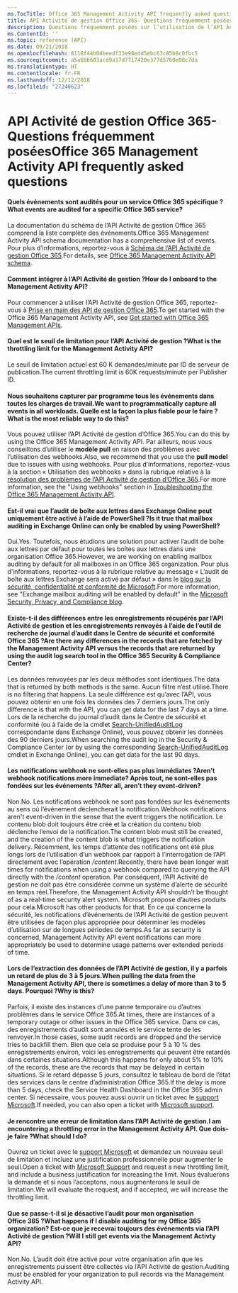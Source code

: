 ```yaml
---
ms.TocTitle: Office 365 Management Activity API frequently asked questions
title: API Activité de gestion Office 365- Questions fréquemment posées
description: Questions fréquemment posées sur l’utilisation de l’API Activité de gestion Office 365
ms.ContentId: ''
ms.topic: reference (API)
ms.date: 09/21/2018
ms.openlocfilehash: 8118f44b04beedf33e98edd5ebc63c85b8c0fbc5
ms.sourcegitcommit: a5a60b603acd9a17d7717420e377d5760e08c7da
ms.translationtype: HT
ms.contentlocale: fr-FR
ms.lasthandoff: 12/12/2018
ms.locfileid: "27240623"
---
```

# <a name="office-365-management-activity-api-frequently-asked-questions"></a><span data-ttu-id="c1fe3-103">API Activité de gestion Office 365- Questions fréquemment posées</span><span class="sxs-lookup"><span data-stu-id="c1fe3-103">Office 365 Management Activity API frequently asked questions</span></span>

#### <a name="what-events-are-audited-for-a-specific-office-365-service"></a><span data-ttu-id="c1fe3-104">Quels événements sont audités pour un service Office 365 spécifique ?</span><span class="sxs-lookup"><span data-stu-id="c1fe3-104">What events are audited for a specific Office 365 service?</span></span>

<span data-ttu-id="c1fe3-105">La documentation du schéma de l’API Activité de gestion Office 365 comprend la liste complète des événements.</span><span class="sxs-lookup"><span data-stu-id="c1fe3-105">Office 365 Management Activity API schema documentation has a comprehensive list of events.</span></span> <span data-ttu-id="c1fe3-106">Pour plus d’informations, reportez-vous à [Schéma de l’API Activité de gestion Office 365](office-365-management-activity-api-schema.md).</span><span class="sxs-lookup"><span data-stu-id="c1fe3-106">For details, see [Office 365 Management Activity API schema](office-365-management-activity-api-schema.md).</span></span>

#### <a name="how-do-i-onboard-to-the-management-activity-api"></a><span data-ttu-id="c1fe3-107">Comment intégrer à l’API Activité de gestion ?</span><span class="sxs-lookup"><span data-stu-id="c1fe3-107">How do I onboard to the Management Activity API?</span></span>

<span data-ttu-id="c1fe3-108">Pour commencer à utiliser l’API Activité de gestion Office 365, reportez-vous à [Prise en main des API de gestion Office 365](get-started-with-office-365-management-apis.md).</span><span class="sxs-lookup"><span data-stu-id="c1fe3-108">To get started with the Office 365 Management Activity API, see [Get started with Office 365 Management APIs](get-started-with-office-365-management-apis.md).</span></span>
 
#### <a name="what-is-the-throttling-limit-for-the--management-activity-api"></a><span data-ttu-id="c1fe3-109">Quel est le seuil de limitation pour l’API Activité de gestion ?</span><span class="sxs-lookup"><span data-stu-id="c1fe3-109">What is the throttling limit for the  Management Activity API?</span></span>

<span data-ttu-id="c1fe3-110">Le seuil de limitation actuel est 60 K demandes/minute par ID de serveur de publication.</span><span class="sxs-lookup"><span data-stu-id="c1fe3-110">The current throttling limit is 60K requests/minute per Publisher ID.</span></span> 

#### <a name="we-want-to-programmatically-capture-all-events-in-all-workloads-what-is-the-most-reliable-way-to-do-this"></a><span data-ttu-id="c1fe3-111">Nous souhaitons capturer par programme tous les événements dans toutes les charges de travail.</span><span class="sxs-lookup"><span data-stu-id="c1fe3-111">We want to programmatically capture all events in all workloads.</span></span> <span data-ttu-id="c1fe3-112">Quelle est la façon la plus fiable pour le faire ?</span><span class="sxs-lookup"><span data-stu-id="c1fe3-112">What is the most reliable way to do this?</span></span>

<span data-ttu-id="c1fe3-113">Vous pouvez utiliser l’API Activité de gestion d’Office 365.</span><span class="sxs-lookup"><span data-stu-id="c1fe3-113">You can do this by using the Office 365 Management Activity API.</span></span> <span data-ttu-id="c1fe3-114">Par ailleurs, nous vous conseillons d’utiliser le **modèle pull** en raison des problèmes avec l’utilisation des webhooks.</span><span class="sxs-lookup"><span data-stu-id="c1fe3-114">Also, we recommend that you use the **pull model** due to issues with using webhooks.</span></span> <span data-ttu-id="c1fe3-115">Pour plus d’informations, reportez-vous à la section « Utilisation des webhooks » dans la rubrique relative à la [résolution des problèmes de l’API Activité de gestion d’Office 365](troubleshooting-the-office-365-management-activity-api.md#using-webhooks).</span><span class="sxs-lookup"><span data-stu-id="c1fe3-115">For more information, see the "Using webhooks" section in [Troubleshooting the Office 365 Management Activity API](troubleshooting-the-office-365-management-activity-api.md#using-webhooks).</span></span>

#### <a name="is-it-true-that-mailbox-auditing-in-exchange-online-can-only-be-enabled-by-using-powershell"></a><span data-ttu-id="c1fe3-116">Est-il vrai que l’audit de boîte aux lettres dans Exchange Online peut uniquement être activé à l’aide de PowerShell ?</span><span class="sxs-lookup"><span data-stu-id="c1fe3-116">Is it true that mailbox auditing in Exchange Online can only be enabled by using PowerShell?</span></span>

<span data-ttu-id="c1fe3-117">Oui.</span><span class="sxs-lookup"><span data-stu-id="c1fe3-117">Yes.</span></span> <span data-ttu-id="c1fe3-118">Toutefois, nous étudions une solution pour activer l’audit de boîte aux lettres par défaut pour toutes les boîtes aux lettres dans une organisation Office 365.</span><span class="sxs-lookup"><span data-stu-id="c1fe3-118">However, we are working on enabling mailbox auditing by default for all mailboxes in an Office 365 organization.</span></span> <span data-ttu-id="c1fe3-119">Pour plus d’informations, reportez-vous à la rubrique relative au message « L’audit de boîte aux lettres Exchange sera activé par défaut » dans le [blog sur la sécurité, confidentialité et conformité de Microsoft](https://techcommunity.microsoft.com/t5/Security-Privacy-and-Compliance/Exchange-Mailbox-Auditing-will-be-enabled-by-default/ba-p/215171).</span><span class="sxs-lookup"><span data-stu-id="c1fe3-119">For more information, see "Exchange mailbox auditing will be enabled by default" in the [Microsoft Security, Privacy, and Compliance blog](https://techcommunity.microsoft.com/t5/Security-Privacy-and-Compliance/Exchange-Mailbox-Auditing-will-be-enabled-by-default/ba-p/215171).</span></span>

#### <a name="are-there-any-differences-in-the-records-that-are-fetched-by-the-management-activity-api-versus-the-records-that-are-returned-by-using-the-audit-log-search-tool-in-the-office-365-security--compliance-center"></a><span data-ttu-id="c1fe3-120">Existe-t-il des différences entre les enregistrements récupérés par l’API Activité de gestion et les enregistrements renvoyés à l’aide de l’outil de recherche de journal d’audit dans le Centre de sécurité et conformité Office 365 ?</span><span class="sxs-lookup"><span data-stu-id="c1fe3-120">Are there any differences in the records that are fetched by the Management Activity API versus the records that are returned by using the audit log search tool in the Office 365 Security & Compliance Center?</span></span>

<span data-ttu-id="c1fe3-121">Les données renvoyées par les deux méthodes sont identiques.</span><span class="sxs-lookup"><span data-stu-id="c1fe3-121">The data that is returned by both methods is the same.</span></span> <span data-ttu-id="c1fe3-122">Aucun filtre n’est utilisé.</span><span class="sxs-lookup"><span data-stu-id="c1fe3-122">There is no filtering that happens.</span></span> <span data-ttu-id="c1fe3-123">La seule différence est qu’avec l’API, vous pouvez obtenir en une fois les données des 7 derniers jours.</span><span class="sxs-lookup"><span data-stu-id="c1fe3-123">The only difference is that with the API, you can get data for the last 7 days at a time.</span></span> <span data-ttu-id="c1fe3-124">Lors de la recherche du journal d’audit dans le Centre de sécurité et conformité (ou à l’aide de la cmdlet [Search-UnifiedAuditLog](https://docs.microsoft.com/powershell/module/exchange/policy-and-compliance-audit/search-unifiedauditlog) correspondante dans Exchange Online), vous pouvez obtenir les données des 90 derniers jours.</span><span class="sxs-lookup"><span data-stu-id="c1fe3-124">When searching the audit log in the Security & Compliance Center (or by using the corresponding [Search-UnifiedAuditLog](https://docs.microsoft.com/powershell/module/exchange/policy-and-compliance-audit/search-unifiedauditlog) cmdlet in Exchange Online), you can get data for the last 90 days.</span></span> 
 
#### <a name="arent-webhook-notifications-more-immediate-after-all-arent-they-event-driven"></a><span data-ttu-id="c1fe3-125">Les notifications webhook ne sont-elles pas plus immédiates ?</span><span class="sxs-lookup"><span data-stu-id="c1fe3-125">Aren’t webhook notifications more immediate?</span></span> <span data-ttu-id="c1fe3-126">Après tout, ne sont-elles pas fondées sur les événements ?</span><span class="sxs-lookup"><span data-stu-id="c1fe3-126">After all, aren’t they event-driven?</span></span>

<span data-ttu-id="c1fe3-127">Non.</span><span class="sxs-lookup"><span data-stu-id="c1fe3-127">No.</span></span> <span data-ttu-id="c1fe3-128">Les notifications webhook ne sont pas fondées sur les événements au sens où l’événement déclencherait la notification.</span><span class="sxs-lookup"><span data-stu-id="c1fe3-128">Webhook notifications aren't event-driven in the sense that the event triggers the notification.</span></span> <span data-ttu-id="c1fe3-129">Le contenu blob doit toujours être créé et la création du contenu blob déclenche l’envoi de la notification.</span><span class="sxs-lookup"><span data-stu-id="c1fe3-129">The content blob must still be created, and the creation of the content blob is what triggers the notification delivery.</span></span> <span data-ttu-id="c1fe3-130">Récemment, les temps d’attente des notifications ont été plus longs lors de l’utilisation d’un webhook par rapport à l’interrogation de l’API directement avec l’opération */content*.</span><span class="sxs-lookup"><span data-stu-id="c1fe3-130">Recently, there have been longer wait times for notifications when using a webhook compared to querying the API directly with the */content* operation.</span></span> <span data-ttu-id="c1fe3-131">Par conséquent, l’API Activité de gestion ne doit pas être considérée comme un système d’alerte de sécurité en temps réel.</span><span class="sxs-lookup"><span data-stu-id="c1fe3-131">Therefore, the Management Activity API shouldn’t be thought of as a real-time security alert system.</span></span> <span data-ttu-id="c1fe3-132">Microsoft propose d’autres produits pour cela.</span><span class="sxs-lookup"><span data-stu-id="c1fe3-132">Microsoft has other products for that.</span></span> <span data-ttu-id="c1fe3-133">En ce qui concerne la sécurité, les notifications d’événements de l’API Activité de gestion peuvent être utilisées de façon plus appropriée pour déterminer les modèles d’utilisation sur de longues périodes de temps.</span><span class="sxs-lookup"><span data-stu-id="c1fe3-133">As far as security is concerned, Management Activity API event notifications can more appropriately be used to determine usage patterns over extended periods of time.</span></span>

#### <a name="when-pulling-the-data-from-the-management-activity-api-there-is-sometimes-a-delay-of-more-than-3-to-5-days-why-is-this"></a><span data-ttu-id="c1fe3-134">Lors de l’extraction des données de l’API Activité de gestion, il y a parfois un retard de plus de 3 à 5 jours.</span><span class="sxs-lookup"><span data-stu-id="c1fe3-134">When pulling the data from the Management Activity API, there is sometimes a delay of more than 3 to 5 days.</span></span> <span data-ttu-id="c1fe3-135">Pourquoi ?</span><span class="sxs-lookup"><span data-stu-id="c1fe3-135">Why is this?</span></span>

<span data-ttu-id="c1fe3-136">Parfois, il existe des instances d’une panne temporaire ou d’autres problèmes dans le service Office 365.</span><span class="sxs-lookup"><span data-stu-id="c1fe3-136">At times, there are instances of a temporary outage or other issues in the Office 365 service.</span></span> <span data-ttu-id="c1fe3-137">Dans ce cas, des enregistrements d’audit sont annulés et le service tente de les renvoyer.</span><span class="sxs-lookup"><span data-stu-id="c1fe3-137">In those cases, some audit records are dropped and the service tries to backfill them.</span></span> <span data-ttu-id="c1fe3-138">Bien que cela se produise pour 5 à 10 % des enregistrements environ, voici les enregistrements qui peuvent être retardés dans certaines situations.</span><span class="sxs-lookup"><span data-stu-id="c1fe3-138">Although this happens for only about 5% to 10% of the records, these are the records that may be delayed in certain situations.</span></span> <span data-ttu-id="c1fe3-139">Si le retard dépasse 5 jours, consultez le tableau de bord de l’état des services dans le centre d’administration Office 365.</span><span class="sxs-lookup"><span data-stu-id="c1fe3-139">If the delay is more than 5 days, check the Service Health Dashboard in the Office 365 admin center.</span></span> <span data-ttu-id="c1fe3-140">Si nécessaire, vous pouvez aussi ouvrir un ticket avec le [support Microsoft](https://support.office.com/article/contact-support-for-business-products-admin-help-32a17ca7-6fa0-4870-8a8d-e25ba4ccfd4b#ID0EAADAAA=online).</span><span class="sxs-lookup"><span data-stu-id="c1fe3-140">If needed, you can also open a ticket with [Microsoft support](https://support.office.com/article/contact-support-for-business-products-admin-help-32a17ca7-6fa0-4870-8a8d-e25ba4ccfd4b#ID0EAADAAA=online).</span></span>

#### <a name="im-encountering-a-throttling-error-in-the-management-activity-api-what-should-i-do"></a><span data-ttu-id="c1fe3-141">Je rencontre une erreur de limitation dans l’API Activité de gestion.</span><span class="sxs-lookup"><span data-stu-id="c1fe3-141">I am encountering a throttling error in the Management Activity API.</span></span> <span data-ttu-id="c1fe3-142">Que dois-je faire ?</span><span class="sxs-lookup"><span data-stu-id="c1fe3-142">What should I do?</span></span>

<span data-ttu-id="c1fe3-143">Ouvrez un ticket avec le [support Microsoft](https://support.office.com/article/contact-support-for-business-products-admin-help-32a17ca7-6fa0-4870-8a8d-e25ba4ccfd4b#ID0EAADAAA=online) et demandez un nouveau seuil de limitation et incluez une justification professionnelle pour augmenter le seuil.</span><span class="sxs-lookup"><span data-stu-id="c1fe3-143">Open a ticket with [Microsoft Support](https://support.office.com/article/contact-support-for-business-products-admin-help-32a17ca7-6fa0-4870-8a8d-e25ba4ccfd4b#ID0EAADAAA=online) and request a new throttling limit, and include a business justification for increasing the limit.</span></span> <span data-ttu-id="c1fe3-144">Nous évaluerons la demande et si nous l’acceptons, nous augmenterons le seuil de limitation.</span><span class="sxs-lookup"><span data-stu-id="c1fe3-144">We will evaluate the request, and if accepted, we will increase the throttling limit.</span></span>

#### <a name="what-happens-if-i-disable-auditing-for-my-office-365-organization-will-i-still-get-events-via-the-management-activty-api"></a><span data-ttu-id="c1fe3-145">Que se passe-t-il si je désactive l’audit pour mon organisation Office 365 ?</span><span class="sxs-lookup"><span data-stu-id="c1fe3-145">What happens if I disable auditing for my Office 365 organization?</span></span> <span data-ttu-id="c1fe3-146">Est-ce que je recevrai toujours des événements via l’API Activité de gestion ?</span><span class="sxs-lookup"><span data-stu-id="c1fe3-146">Will I still get events via the Management Activty API?</span></span>

<span data-ttu-id="c1fe3-147">Non.</span><span class="sxs-lookup"><span data-stu-id="c1fe3-147">No.</span></span> <span data-ttu-id="c1fe3-148">L’audit doit être activé pour votre organisation afin que les enregistrements puissent être collectés via l’API Activité de gestion.</span><span class="sxs-lookup"><span data-stu-id="c1fe3-148">Auditing must be enabled for your organization to pull records via the Management Activity API.</span></span>


